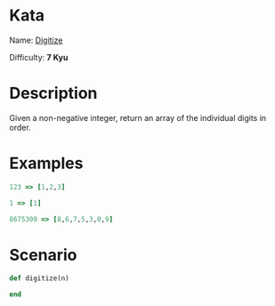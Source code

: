 # Kata
Name: [Digitize](https://www.codewars.com/kata/digitize)

Difficulty: **7 Kyu**

# Description
Given a non-negative integer, return an array of the individual digits in order.

# Examples
```ruby
123 => [1,2,3]

1 => [1]

8675309 => [8,6,7,5,3,0,9]
```

# Scenario
```ruby
def digitize(n)

end
```